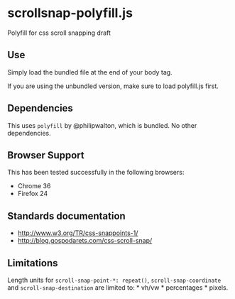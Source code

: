 # scrollsnap-polyfill.js

Polyfill for css scroll snapping draft

## Use

Simply load the bundled file at the end of your body tag.

If you are using the unbundled version, make sure to load polyfill.js first.


## Dependencies

This uses `polyfill` by @philipwalton, which is bundled.
No other dependencies.


Browser Support
---------------

This has been tested successfully in the following browsers:

* Chrome 36
* Firefox 24


Standards documentation
-----------------------

* http://www.w3.org/TR/css-snappoints-1/
* http://blog.gospodarets.com/css-scroll-snap/


Limitations
-----------

Length units for ``scroll-snap-point-*: repeat()``, ``scroll-snap-coordinate`` and
``scroll-snap-destination`` are limited to:
    * vh/vw
    * percentages
    * pixels.
